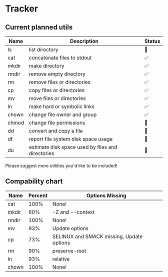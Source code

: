 # Tracker

## Current planned utils

| Name  | Description                                       | Status             |
| ----- | ------------------------------------------------- | ------------------ |
| ls    | list directory                                    | :red_circle:       |
| cat   | concatenate files to stdout                       | :white_check_mark: |
| mkdir | make directory                                    | :white_check_mark: |
| rmdir | remove empty directory                            | :white_check_mark: |
| rm    | remove files or directories                       | :white_check_mark: |
| cp    | copy files or directories                         | :white_check_mark: |
| mv    | move files or directories                         | :white_check_mark: |
| ln    | make hard or symbolic links                       | :white_check_mark: |
| chown | change file owner and group                       | :white_check_mark: |
| chmod | change file permissions                           | :red_circle:       |
| dd    | convert and copy a file                           | :red_circle:       |
| df    | report file system disk space usage               | :red_circle:       |
| du    | estimate disk space used by files and directories | :red_circle:       |

Please suggest more utilities you'd like to be included!

## Compability chart

| Name  | Percent | Options Missing                           |
| ----- | ------- | ----------------------------------------- |
| cat   | 100%    | None!                                     |
| mkdir | 60%     | -Z and --context                          |
| rmdir | 100%    | None!                                     |
| mv    | 93%     | Update options                            |
| cp    | 73%     | SELINUX and SMACK missing, Update options |
| rm    | 90%     | preserve-root                             |
| ln    | 93%     | relative                                  |
| chown | 100%    | None!                                     |
